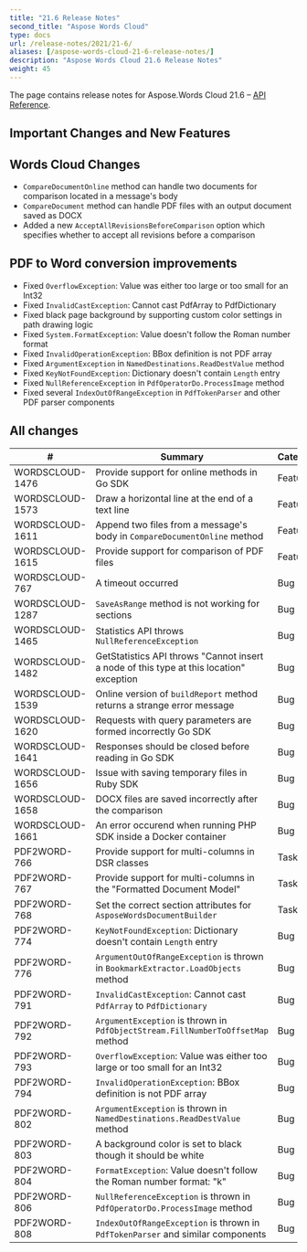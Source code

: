 ```yaml
---
title: "21.6 Release Notes"
second_title: "Aspose Words Cloud"
type: docs
url: /release-notes/2021/21-6/
aliases: [/aspose-words-cloud-21-6-release-notes/]
description: "Aspose Words Cloud 21.6 Release Notes"
weight: 45
---
```


The page contains release notes for Aspose.Words Cloud 21.6 – [API Reference](https://apireference.aspose.cloud/words/).

## Important Changes and New Features

## Words Cloud Changes

- `CompareDocumentOnline` method can handle two documents for comparison located in a message's body
- `CompareDocument` method can handle PDF files with an output document saved as DOCX
- Added a new `AcceptAllRevisionsBeforeComparison` option which specifies whether to accept all revisions before a comparison

## PDF to Word conversion improvements

- Fixed `OverflowException`: Value was either too large or too small for an Int32
- Fixed `InvalidCastException`: Cannot cast PdfArray to PdfDictionary
- Fixed black page background by supporting custom color settings in path drawing logic
- Fixed `System.FormatException`: Value doesn't follow the Roman number format
- Fixed `InvalidOperationException`: BBox definition is not PDF array
- Fixed `ArgumentException` in `NamedDestinations.ReadDestValue` method
- Fixed `KeyNotFoundException`: Dictionary doesn't contain `Length` entry
- Fixed `NullReferenceException` in `PdfOperatorDo.ProcessImage` method
- Fixed several `IndexOutOfRangeException` in `PdfTokenParser` and other PDF parser components

## All changes

| #               | Summary                                                                                       | Category |
|-----------------|-----------------------------------------------------------------------------------------------|----------|
| WORDSCLOUD-1476 | Provide support for online methods in Go SDK                                                  | Feature  |
| WORDSCLOUD-1573 | Draw a horizontal line at the end of a text line                                              | Feature  |
| WORDSCLOUD-1611 | Append two files from a message's body in `CompareDocumentOnline` method                      | Feature  |
| WORDSCLOUD-1615 | Provide support for comparison of PDF files                                                   | Feature  |
| WORDSCLOUD-767  | A timeout occurred                                                                            | Bug      |
| WORDSCLOUD-1287 | `SaveAsRange` method is not working for sections                                              | Bug      |
| WORDSCLOUD-1465 | Statistics API throws `NullReferenceException`                                                | Bug      |
| WORDSCLOUD-1482 | GetStatistics API throws "Cannot insert a node of this type at this location" exception       | Bug      |
| WORDSCLOUD-1539 | Online version of `buildReport` method returns a strange error message                        | Bug      |
| WORDSCLOUD-1620 | Requests with query parameters are formed incorrectly Go SDK                                  | Bug      |
| WORDSCLOUD-1641 | Responses should be closed before reading in Go SDK                                           | Bug      |
| WORDSCLOUD-1656 | Issue with saving temporary files in Ruby SDK                                                 | Bug      |
| WORDSCLOUD-1658 | DOCX files are saved incorrectly after the comparison                                         | Bug      |
| WORDSCLOUD-1661 | An error occurend when running PHP SDK inside a Docker container                              | Bug      |
| PDF2WORD-766    | Provide support for multi-columns in DSR classes                                              | Task     |
| PDF2WORD-767    | Provide support for multi-columns in the "Formatted Document Model"                           | Task     |
| PDF2WORD-768    | Set the correct section attributes for `AsposeWordsDocumentBuilder`                           | Task     |
| PDF2WORD-774    | `KeyNotFoundException`: Dictionary doesn't contain `Length` entry                             | Bug      |
| PDF2WORD-776    | `ArgumentOutOfRangeException` is thrown in `BookmarkExtractor.LoadObjects` method             | Bug      |
| PDF2WORD-791    | `InvalidCastException`: Cannot cast `PdfArray` to `PdfDictionary`                             | Bug      |
| PDF2WORD-792    | `ArgumentException` is thrown in `PdfObjectStream.FillNumberToOffsetMap` method               | Bug      |
| PDF2WORD-793    | `OverflowException`: Value was either too large or too small for an Int32                     | Bug      |
| PDF2WORD-794    | `InvalidOperationException`: BBox definition is not PDF array                                 | Bug      |
| PDF2WORD-802    | `ArgumentException` is thrown in `NamedDestinations.ReadDestValue` method                     | Bug      |
| PDF2WORD-803    | A background color is set to black though it should be white                                  | Bug      |
| PDF2WORD-804    | `FormatException`: Value doesn't follow the Roman number format: "k"                          | Bug      |
| PDF2WORD-806    | `NullReferenceException` is thrown in `PdfOperatorDo.ProcessImage` method                     | Bug      |
| PDF2WORD-808    | `IndexOutOfRangeException` is thrown in `PdfTokenParser` and similar components               | Bug      |